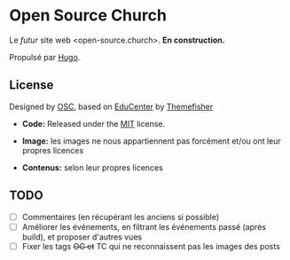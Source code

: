 # Open Source Church

Le *futur* site web <open-source.church>. **En construction.**

Propulsé par [Hugo](https://gohugo.io/).


<!-- licence -->
## License

Designed by [OSC](https://www.open-source.church), based on [EduCenter](https://github.com/themefisher/educenter-hugo) by [Themefisher](https://themefisher.com)

- **Code:** Released under the [MIT](https://github.com/themefisher/educenter-hugo/blob/master/LICENSE) license.

- **Image:** les images ne nous appartiennent pas forcément et/ou ont leur propres licences

- **Contenus:** selon leur propres licences

## TODO

- [ ] Commentaires (en récupérant les anciens si possible)
- [ ] Améliorer les événements, en filtrant les événements passé (après build), et proposer d'autres vues
- [ ] Fixer les tags ~~OG et~~ TC qui ne reconnaissent pas les images des posts